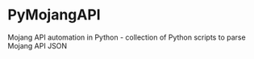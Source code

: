 # PyMojangAPI
Mojang API automation in Python - collection of Python scripts to parse Mojang API JSON
